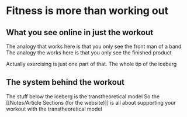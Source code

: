 # Fitness is more than working out

## What you see online in just the workout

The analogy that works here is that you only see the front man of a band
The analogy the works here is that you only see the finished product

Actually exercising is just one part of that.
The whole tip of the iceberg

## The system behind the workout

The stuff below the iceberg is the transtheoretical model
So the [[Notes/Article Sections (for the website)]]
is all about supporting your workout with the transtheoretical model